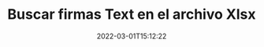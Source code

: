 ---
############################# Static ############################
layout: "auto-gen-signature"
date: 2022-03-01T15:12:22
draft: false
operation: Search
signaturetype: Text
fileformat: Xlsx
productName: .NET
lang: es
productCode: net
otherformats: pdf doc docx docm dot dotm dotx odt ott rtf xls xlsx xlsm xlsb csv ods ots xltx xltm ppt pptx pps ppsx odp otp potx potm pptm ppsm
breadcrumb: Search Text signatures at Xlsx with C#

############################# Head ############################
head_title: "Busque Text firmas en Xlsx archivo en C#"
head_description: "Use .NET para buscar firmas Text en archivos Xlsx usando unas pocas líneas de código."

############################# Header ############################
title: "Buscar firmas Text en el archivo Xlsx"
description: ".NET API nativa permite buscar Text firmas en archivos Xlsx ya firmados. Realice una búsqueda avanzada de firmas electrónicas dentro de sus documentos Xlsx utilizando unas pocas líneas de código."
bg_image: "https://cms.admin.containerize.com/templates/aspose/App_Themes/V3/images/bg/header1.png"
bg_overlay: false
button:
    enable: true

############################# SubMenu ############################
submenu:
    enable: true

    left:
        img_alt: "GroupDocs.Signature for .NET"
        image: "https://cms.admin.containerize.com/templates/groupdocs/images/product-logos/90x90-noborder/groupdocsature-net.png"
        product: "GroupDocs.Signature"
        platform: ".NET"



############################# About ############################
about:
    enable: true
    title: "Acerca de la API de GroupDocs.Signature for .NET"
    content: |
        [GroupDocs.Signature for .NET](https://products.groupdocs.com/signature/net/) proporciona la API de .NET para procesar documentos utilizando varios tipos de firma, como textos, imágenes, certificados digitales, códigos de barras, códigos QR, sellos o metadatos. Los usuarios pueden agregar, eliminar, actualizar, verificar o buscar firmas electrónicas en archivos PDF, documentos de MS Word, libros de trabajo de MS Excel, presentaciones de MS PowerPoint, archivos de Adobe Photoshop y varios formatos de imagen, con soporte adicional para personalizar las propiedades de las firmas según sea necesario.
    

############################# Steps ############################
steps:
    enable: true
    title_left: "Cómo buscar firmas Text en Xlsx"
    content_left: |
        [GroupDocs.Signature for .NET](https://products.groupdocs.com/signature/net/) facilita a los desarrolladores de .NET la búsqueda de firmas Text en archivos Xlsx desde sus aplicaciones mediante la implementación de unos sencillos pasos.
        
        * Cree una nueva instancia de la clase Signature y pase la ruta del documento de origen como parámetro del constructor.
        * Cree una instancia del objeto SearchOptions de acuerdo con sus requisitos y especifique las opciones de búsqueda.
        * Llame al método de búsqueda de la instancia de la clase Signature y pásele SearchOptions.
        * Procese los resultados de la búsqueda de acuerdo con sus demandas.

    title_right: "Requisitos del sistema"
    content_right: |
        GroupDocs.Signature for .NET son compatibles con todas las principales plataformas y sistemas operativos. Antes de ejecutar el código a continuación, asegúrese de tener los siguientes requisitos previos instalados en su sistema.

        * Sistemas operativos: Microsoft Windows, Linux, Mac OS
        * Entornos de desarrollo: Microsoft Visual Studio, Xamarin, MonoDevelop
        * Frameworks: .NET Framework, .NET Standard, .NET Core, Mono
        * Descarga la última versión de GroupDocs.Signature for .NET de [Nuget](https://www.nuget.org/packages/groupdocs.signature)
         
    code: |
        ```csharp    
                
        // Set up input Xlsx file
        string filePath = "input.xlsx";

        // Instantiate Signature for input file
        using (GroupDocs.Signature.Signature signature = new GroupDocs.Signature.Signature(filePath))
        {
                //Create search options
                TextSearchOptions options = new TextSearchOptions()
                {
                    // specify special pages to search on 
                    AllPages = false,
                    // single page number
                    PageNumber = 1,
                    // specify text match type
                    MatchType = TextMatchType.Contains,
                    // specify text pattern to search
                    Text = "Text signature"
                };

                // search for Text signatures in Xlsx document
                List<TextSignature> signatures = signature.Search<TextSignature>(options);

                // process signatures which were found                
                foreach (TextSignature item in signatures)
                {
                    //...
                }
        }

        ```

############################# Demos ############################
demos:
    enable: true
    title: "Firmar con Text firmas Demostración en vivo"
    content: |
       Agregue varias firmas electrónicas a los archivos Xlsx ahora mismo visitando el sitio web de [GroupDocs.Signature App](https://products.groupdocs.app/signature/family).

        
############################# More Formats ############################
more_formats:
    enable: true
    title: "Busque otras firmas Text usando C#"
    content: |
        "Búsqueda de firmas electrónicas en diversos documentos. Encuentre firmas de uno de los formatos de archivo populares como se muestra a continuación."
    format: 
           
       
back_to_top:
    enable: true
---